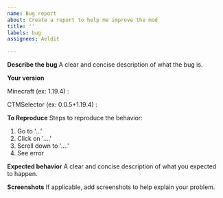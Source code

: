 ```yaml
---
name: Bug report
about: Create a report to help me improve the mod
title: ''
labels: bug
assignees: Aeldit

---
```


**Describe the bug**
A clear and concise description of what the bug is.

**Your version**

Minecraft (ex: 1.19.4) :

CTMSelector (ex: 0.0.5+1.19.4) :

**To Reproduce**
Steps to reproduce the behavior:

1. Go to '...'
2. Click on '....'
3. Scroll down to '....'
4. See error

**Expected behavior**
A clear and concise description of what you expected to happen.

**Screenshots**
If applicable, add screenshots to help explain your problem.
